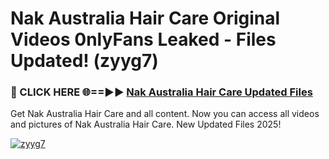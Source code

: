# Nak Australia Hair Care Original Videos 0nlyFans Leaked - Files Updated! (zyyg7)

<h3>🔴 CLICK HERE 🌐==►► <a href="https://tinyurl.com/up5wt9bj" rel="nofollow">Nak Australia Hair Care Updated Files</a></h3>

Get Nak Australia Hair Care and all content. Now you can access all videos and pictures of Nak Australia Hair Care. New Updated Files 2025!

[![zyyg7](https://i.imgur.com/ABiUzMV.gif)](https://tinyurl.com/up5wt9bj)
